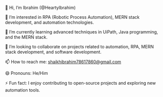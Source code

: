 👋 Hi, I’m Ibrahim (@HeartyIbrahim)

👀 I’m interested in RPA (Robotic Process Automation), MERN stack development, and automation technologies.

🌱 I’m currently learning advanced techniques in UiPath, Java programming, and the MERN stack.

💞️ I’m looking to collaborate on projects related to automation, RPA, MERN stack development, and software development.

📫 How to reach me: [shaikhibrahim78617860@gmail.com](https://www.linkedin.com/public-profile/settings?trk=d_flagship3_profile_self_view_public_profile)

😄 Pronouns: He/Him

⚡ Fun fact: I enjoy contributing to open-source projects and exploring new automation tools.
